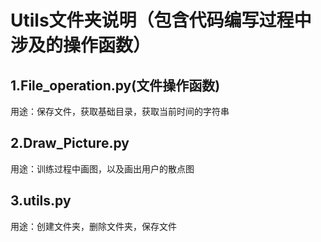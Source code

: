 # Utils文件夹说明（包含代码编写过程中涉及的操作函数）

## 1.File_operation.py(文件操作函数)
用途：保存文件，获取基础目录，获取当前时间的字符串

## 2.Draw_Picture.py
用途：训练过程中画图，以及画出用户的散点图

## 3.utils.py
用途：创建文件夹，删除文件夹，保存文件
